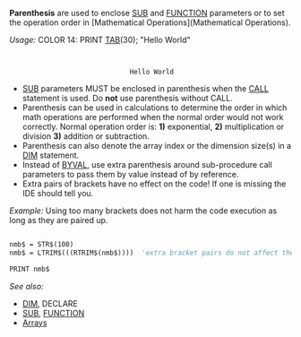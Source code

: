 **Parenthesis** are used to enclose [SUB](SUB) and [FUNCTION](FUNCTION) parameters or to set the operation order in [Mathematical Operations](Mathematical Operations).


*Usage:* COLOR 14: PRINT [TAB](TAB)(30); "Hello World"


```text


                              Hello World

```



* [SUB](SUB) parameters MUST be enclosed in parenthesis when the [CALL](CALL) statement is used. Do **not** use parenthesis without CALL.
* Parenthesis can be used in calculations to determine the order in which math operations are performed when the normal order would not work correctly. Normal operation order is: **1)** exponential, **2)** multiplication or division **3)** addition or subtraction.
* Parenthesis can also denote the array index or the dimension size(s) in a [DIM](DIM) statement.
* Instead of [BYVAL](BYVAL), use extra parenthesis around sub-procedure call parameters to pass them by value instead of by reference.
* Extra pairs of brackets have no effect on the code! If one is missing the IDE should tell you.


*Example:* Using too many brackets does not harm the code execution as long as they are paired up.

```vb

nmb$ = STR$(100)
nmb$ = LTRIM$(((RTRIM$(nmb$))))  'extra bracket pairs do not affect the code

PRINT nmb$ 

```


*See also:*

* [DIM](DIM), DECLARE
* [SUB](SUB), [FUNCTION](FUNCTION)
* [Arrays](Arrays)




